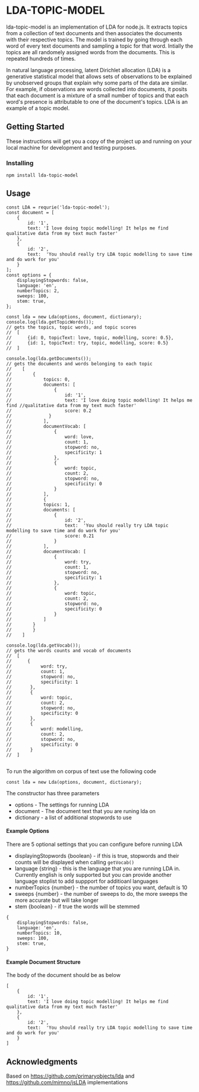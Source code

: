 # LDA-TOPIC-MODEL

lda-topic-model is an implementation of LDA for node.js. It extracts topics from a collection of text documents and then associates the documents with their respective topics. The model is trained by going through each word of every text documents and sampling a topic for that word. Intially the topics are all randomely assigned words from the documents. This is repeated hundreds of times.

In natural language processing, latent Dirichlet allocation (LDA) is a generative statistical model that allows sets of observations to be explained by unobserved groups that explain why some parts of the data are similar. For example, if observations are words collected into documents, it posits that each document is a mixture of a small number of topics and that each word's presence is attributable to one of the document's topics. LDA is an example of a topic model.

## Getting Started

These instructions will get you a copy of the project up and running on your local machine for development and testing purposes.

### Installing

```
npm install lda-topic-model
```

## Usage

```
const LDA = requrie('lda-topic-model');
const document = [
    {
        id: '1',
        text: 'I love doing topic modelling! It helps me find qualitative data from my text much faster'
    },
    {
        id: '2',
        text:  'You should really try LDA topic modelling to save time and do work for you'
    }
];
const options = {
    displayingStopwords: false,
    language: 'en',
    numberTopics: 2,
    sweeps: 100,
    stem: true,
};

const lda = new Lda(options, document, dictionary);
console.log(lda.getTopicWords());
// gets the topics, topic words, and topic scores
//  [
//      {id: 0, topicText: love, topic, modelling, score: 0.5},
//      {id: 1, topicText: try, topic, modelling, score: 0.5}
//  ]

console.log(lda.getDocuments());
// gets the documents and words belonging to each topic
//    [
//        {
//            topics: 0,
//            documents: [
//                {
//                    id: '1',
//                    text: 'I love doing topic modelling! It helps me find //qualitative data from my text much faster'
//                    score: 0.2
//              }
//            ],
//            documentVocab: [
//                {
//                    word: love,
//                    count: 1,
//                    stopword: no,
//                    specificity: 1
//                },
//                {
//                    word: topic,
//                    count: 2,
//                    stopword: no,
//                    specificity: 0
//                }
//            ],
//            {
//            topics: 1,
//            documents: [
//                {
//                    id: '2',
//                    text:  'You should really try LDA topic modelling to save time and do work for you'
//                    score: 0.21
//                }
//            ],
//            documentVocab: [
//                {
//                    word: try,
//                    count: 1,
//                    stopword: no,
//                    specificity: 1
//                },
//                {
//                    word: topic,
//                    count: 2,
//                    stopword: no,
//                    specificity: 0
//                }
//            ]
//        }
//        }
//    ]

console.log(lda.getVocab());
// gets the words counts and vocab of documents
//  [
//      {
//           word: try,
//           count: 1,
//           stopword: no,
//           specificity: 1
//       },
//       {
//           word: topic,
//           count: 2,
//           stopword: no,
//           specificity: 0
//       },
//       {
//           word: modelling,
//           count: 2,
//           stopword: no,
//           specificity: 0
//       }
//  ]


```

To run the algorithm on corpus of text use the following code

```
const lda = new Lda(options, document, dictionary);

```
The constructor has three parameters
* options - The settings for running LDA
* document - The document text that you are runing lda on
* dictionary - a list of additional stopwords to use

#### Example Options
There are 5 optional settings that you can configure before running LDA
* displayingStopwords {boolean} - if this is true, stopwords and their counts will be displayed when calling `getVocab()`
* language {string} - this is the language that you are running LDA in. Currently english is only supported but you can provide another language stoplist to add suppport for additioanl languages
* numberTopics {number} -  the number of topics you want, default is 10
* sweeps {number} - the number of sweeps to do, the more sweeps the more accurate but will take longer
* stem {boolean} - if true the words will be stemmed

```
{
    displayingStopwords: false,
    language: 'en',
    numberTopics: 10,
    sweeps: 100,
    stem: true,
}
```

#### Example Document Structure

The body of the document should be as below

```
[
    {
        id: '1',
        text: 'I love doing topic modelling! It helps me find qualitative data from my text much faster'
    },
    {
        id: '2',
        text:  'You should really try LDA topic modelling to save time and do work for you'
    }
]

```



####

## Acknowledgments

Based on https://github.com/primaryobjects/lda and https://github.com/mimno/jsLDA implementations
